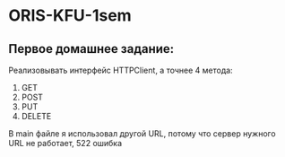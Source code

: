 # ORIS-KFU-1sem

## Первое домашнее задание:

Реализовывать интерфейс HTTPClient, а точнее 4 метода:
1. GET 
2. POST
3. PUT
4. DELETE

В main файле я использовал другой URL, потому что сервер нужного URL не работает, 522 ошибка
